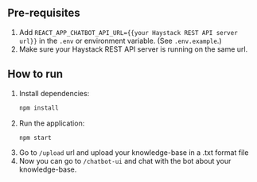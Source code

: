 ## Pre-requisites

1. Add `REACT_APP_CHATBOT_API_URL={{your Haystack REST API server url}}` in the `.env` or environment variable. (See `.env.example`.)
2. Make sure your Haystack REST API server is running on the same url.

## How to run

1. Install dependencies:
   ```bash
   npm install
   ```
2. Run the application:
   ```bash
   npm start
   ```
3. Go to `/upload` url and upload your knowledge-base in a .txt format file
4. Now you can go to `/chatbot-ui` and chat with the bot about your knowledge-base.